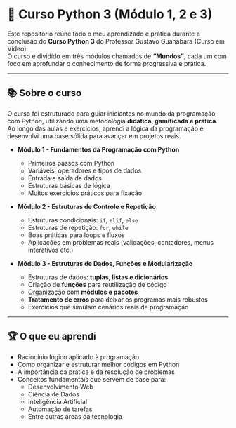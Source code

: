 # 🚀 Curso Python 3 (Módulo 1, 2 e 3)

Este repositório reúne todo o meu aprendizado e prática durante a conclusão do **Curso Python 3** do Professor Gustavo Guanabara (Curso em Vídeo).  
O curso é dividido em três módulos chamados de **“Mundos”**, cada um com foco em aprofundar o conhecimento de forma progressiva e prática.

---

## 📚 Sobre o curso

O curso foi estruturado para guiar iniciantes no mundo da programação com Python, utilizando uma metodologia **didática, gamificada e prática**.  
Ao longo das aulas e exercícios, aprendi a lógica da programação e desenvolvi uma base sólida para avançar em projetos reais.

- **Módulo 1 - Fundamentos da Programação com Python**
  - Primeiros passos com Python
  - Variáveis, operadores e tipos de dados
  - Entrada e saída de dados
  - Estruturas básicas de lógica
  - Muitos exercícios práticos para fixação

- **Módulo 2 - Estruturas de Controle e Repetição**
  - Estruturas condicionais: `if`, `elif`, `else`
  - Estruturas de repetição: `for`, `while`
  - Boas práticas para loops e fluxos
  - Aplicações em problemas reais (validações, contadores, menus interativos etc.)

- **Módulo 3 - Estruturas de Dados, Funções e Modularização**
  - Estruturas de dados: **tuplas, listas e dicionários**
  - Criação de **funções** para reutilização de código
  - Organização com **módulos e pacotes**
  - **Tratamento de erros** para deixar os programas mais robustos
  - Exercícios que simulam cenários reais de programação

---

## 🏆 O que eu aprendi
- Raciocínio lógico aplicado à programação
- Como organizar e estruturar melhor códigos em Python
- A importância da prática e da resolução de problemas
- Conceitos fundamentais que servem de base para:
  - Desenvolvimento Web
  - Ciência de Dados
  - Inteligência Artificial
  - Automação de tarefas
  - Entre outras áreas da tecnologia
